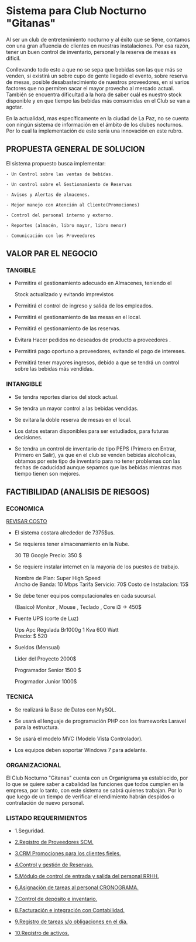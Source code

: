 # Sistema para Club Nocturno "Gitanas"

Al ser un club de entretenimiento nocturno y al éxito que se tiene, contamos con una gran afluencia de clientes en nuestras instalaciones. Por esa razón, tener un buen control de inventario, personal y la reserva de mesas es dificil.

Conllevando todo esto a que no se sepa que bebidas son las que más se venden, si existirá un sobre cupo de gente llegado el evento, sobre reserva de mesas, posible desabastecimiento de nuestros proveedores, en si varios factores que no permiten sacar el mayor provecho al mercado actual. También se encuentra dificultad a la hora de saber cuál es nuestro stock disponible y en que tiempo las bebidas más consumidas en el Club se van a agotar.

 En la actualidad, mas específicamente en la ciudad de La Paz, no se cuenta con ningún sistema de información en el ámbito de los clubes nocturnos. Por lo cual la implementación de este sería una innovación en este rubro.


## PROPUESTA GENERAL DE SOLUCION

El sistema propuesto busca implementar:

	- Un Control sobre las ventas de bebidas.

	- Un control sobre el Gestionamiento de Reservas 

	- Avisos y Alertas de almacenes.

	- Mejor manejo con Atención al Cliente(Promociones) 

	- Control del personal interno y externo.
	
	- Reportes (almacén, libro mayor, libro menor)
	
	- Comunicación con los Proveedores
	
	
## VALOR PAR EL NEGOCIO

### TANGIBLE

 - Permitira el gestionamiento adecuado en Almacenes, teniendo el    

   Stock actualizado y evitando imprevistos 

 - Permitirá el control de ingreso y salida de los empleados.

 - Permitirá el gestionamiento de las mesas en el local.

 - Permitirá el gestionamiento de las reservas.

 - Evitara Hacer pedidos no deseados de producto a proveedores .

 - Permitirá pago oportuno a proveedores, evitando el pago de    intereses.

 - Permitirá tener mayores ingresos, debido a que se tendrá un control sobre las bebidas más vendidas.
 
### INTANGIBLE

 - Se tendra reportes diarios del stock actual.

 - Se tendra un mayor control a las bebidas vendidas.
 
 - Se evitara la doble reserva de mesas en el local.
 
 - Los datos estaran disponibles para ser estudiados, para futuras decisiones.
 
 - Se tendra un control de inventario de tipo PEPS (Primero en Entrar, Primero en Salir), ya que en el club se venden bebidas 	alcoholicas, obtamos por este tipo de inventario para no tener problemas con las fechas de caducidad aunque sepamos que las bebidas mientras mas tiempo tienen son mejores. 


## FACTIBILIDAD (ANALISIS DE RIESGOS)

### ECONOMICA

[REVISAR COSTO](https://github.com/MalumaDiego/rfp/issues/16)


- El sistema costara alrededor de 7375$us.

- Se requieres tener almacenamiento en la Nube. 

    30 TB Google
    Precio: 350 $

- Se requiere instalar internet en la mayoría de los puestos 
  de trabajo.         

    Nombre de Plan: Super High Speed  
    Ancho de Banda: 10 Mbps 
    Tarifa Servicio: 70$
    Costo de Instalacion: 15$
     
- Se debe tener equipos computacionales en cada sucursal.

    (Basico)  Monitor , Mouse , Teclado , Core i3  -> 450$ 

- Fuente UPS (corte de Luz)

    Ups Apc Regulada Br1000g 1 Kva 600 Watt  
    Precio: $ 520

- Sueldos (Mensual)

    Lider del Proyecto 2000$ 

    Programador Senior 1500 $

    Progrmador Junior  1000$ 


### TECNICA

 - Se realizará la Base de Datos con MySQL.

 - Se usará el lenguaje de programación PHP con los frameworks Laravel para la estructura.

 - Se usará el modelo MVC (Modelo Vista Controlador).

 - Los equipos deben soportar Windows 7 para adelante. 


### ORGANIZACIONAL

 El Club Nocturno "Gitanas" cuenta con un Organigrama ya establecido, por lo que se quiere saber a cabalidad las funciones que todos cumplen en la empresa, por lo tanto, con este sistema se sabrá quienes trabajan. Por lo que luego de un tiempo de verificar el rendimiento habrán despidos o contratación de nuevo personal.
  
 
### LISTADO REQUERIMIENTOS

- 1.Seguridad.

- [2.Registro de Proveedores SCM.](https://github.com/MalumaDiego/rfp/issues/1)

- [3.CRM Promociones para los clientes fieles.](https://github.com/MalumaDiego/rfp/issues/5)

- [4.Control y gestión de Reservas.](https://github.com/MalumaDiego/rfp/issues/6)

- [5.Módulo de control de entrada y salida del personal RRHH.](https://github.com/MalumaDiego/rfp/issues/2)

- [6.Asignación de tareas al personal CRONOGRAMA.](https://github.com/MalumaDiego/rfp/issues/3)

- [7.Control de depósito e inventario.](https://github.com/MalumaDiego/rfp/issues/4)

- [8.Facturación e integración con Contabilidad.](https://github.com/MalumaDiego/rfp/issues/7)

- [9.Registro de tareas y/o obligaciones en el día.](https://github.com/MalumaDiego/rfp/issues/8)

- [10.Registro de activos.](https://github.com/MalumaDiego/rfp/issues/9)

